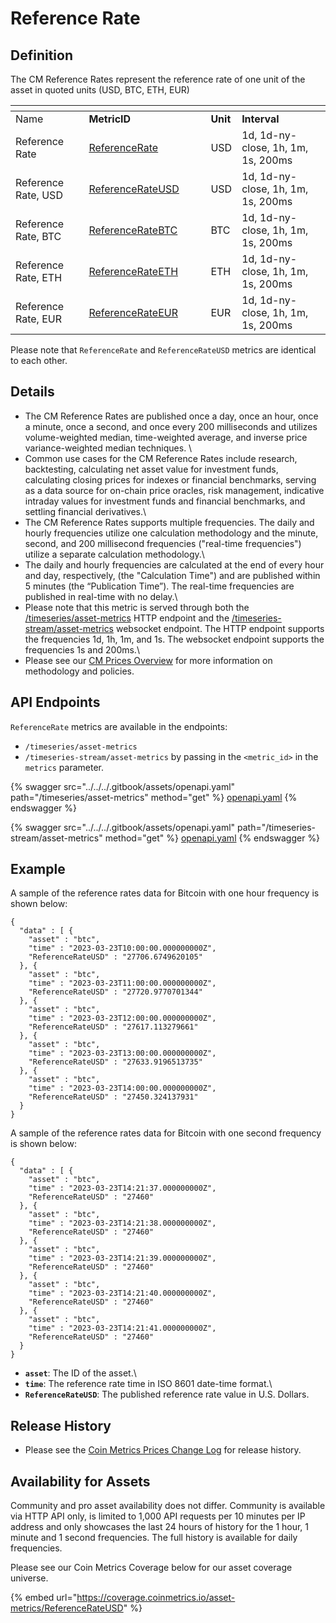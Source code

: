 # Reference Rate

## **Definition**

The CM Reference Rates represent the reference rate of one unit of the asset in quoted units (USD, BTC, ETH, EUR)

<table data-header-hidden><thead><tr><th></th><th width="179"></th><th></th><th></th></tr></thead><tbody><tr><td>Name</td><td><strong>MetricID</strong></td><td><strong>Unit</strong></td><td><strong>Interval</strong></td></tr><tr><td>Reference Rate</td><td><a href="https://coverage.coinmetrics.io/search-results?query=ReferenceRate">ReferenceRate</a></td><td>USD</td><td>1d, 1d-ny-close, 1h, 1m, 1s, 200ms</td></tr><tr><td>Reference Rate, USD</td><td><a href="https://coverage.coinmetrics.io/search-results?query=ReferenceRateUSD">ReferenceRateUSD</a></td><td>USD</td><td>1d, 1d-ny-close, 1h, 1m, 1s, 200ms</td></tr><tr><td>Reference Rate, BTC</td><td><a href="https://coverage.coinmetrics.io/search-results?query=ReferenceRateBTC">ReferenceRateBTC</a></td><td>BTC</td><td>1d, 1d-ny-close, 1h, 1m, 1s, 200ms</td></tr><tr><td>Reference Rate, ETH</td><td><a href="https://coverage.coinmetrics.io/search-results?query=ReferenceRateETH">ReferenceRateETH</a></td><td>ETH</td><td>1d, 1d-ny-close, 1h, 1m, 1s, 200ms</td></tr><tr><td>Reference Rate, EUR</td><td><a href="https://coverage.coinmetrics.io/search-results?query=ReferenceRateEUR">ReferenceRateEUR</a></td><td>EUR</td><td>1d, 1d-ny-close, 1h, 1m, 1s, 200ms</td></tr></tbody></table>

Please note that `ReferenceRate` and `ReferenceRateUSD` metrics are identical to each other.

## Details

* The CM Reference Rates are published once a day, once an hour, once a minute, once a second, and once every 200 milliseconds and utilizes volume-weighted median, time-weighted average, and inverse price variance-weighted median techniques. \\
* Common use cases for the CM Reference Rates include research, backtesting, calculating net asset value for investment funds, calculating closing prices for indexes or financial benchmarks, serving as a data source for on-chain price oracles, risk management, indicative intraday values for investment funds and financial benchmarks, and settling financial derivatives.\\
* The CM Reference Rates supports multiple frequencies. The daily and hourly frequencies utilize one calculation methodology and the minute, second, and 200 millisecond frequencies ("real-time frequencies") utilize a separate calculation methodology.\\
* The daily and hourly frequencies are calculated at the end of every hour and day, respectively, (the "Calculation Time") and are published within 5 minutes (the “Publication Time”). The real-time frequencies are published in real-time with no delay.\\
* Please note that this metric is served through both the [/timeseries/asset-metrics](https://docs.coinmetrics.io/api/v4#operation/getTimeseriesAssetMetrics) HTTP endpoint and the [/timeseries-stream/asset-metrics](https://docs.coinmetrics.io/api/v4#operation/getTimeseriesStreamAssetMetrics) websocket endpoint. The HTTP endpoint supports the frequencies 1d, 1h, 1m, and 1s. The websocket endpoint supports the frequencies 1s and 200ms.\\
* Please see our [CM Prices Overview](../../prices/market-data/reference-rates-overview.md) for more information on methodology and policies.

## API Endpoints

`ReferenceRate` metrics are available in the endpoints:

* `/timeseries/asset-metrics`
* `/timeseries-stream/asset-metrics` by passing in the `<metric_id>` in the `metrics` parameter.

{% swagger src="../../../.gitbook/assets/openapi.yaml" path="/timeseries/asset-metrics" method="get" %}
[openapi.yaml](../../../.gitbook/assets/openapi.yaml)
{% endswagger %}

{% swagger src="../../../.gitbook/assets/openapi.yaml" path="/timeseries-stream/asset-metrics" method="get" %}
[openapi.yaml](../../../.gitbook/assets/openapi.yaml)
{% endswagger %}

## **Example**

A sample of the reference rates data for Bitcoin with one hour frequency is shown below:

```
{
  "data" : [ {
    "asset" : "btc",
    "time" : "2023-03-23T10:00:00.000000000Z",
    "ReferenceRateUSD" : "27706.6749620105"
  }, {
    "asset" : "btc",
    "time" : "2023-03-23T11:00:00.000000000Z",
    "ReferenceRateUSD" : "27720.9770701344"
  }, {
    "asset" : "btc",
    "time" : "2023-03-23T12:00:00.000000000Z",
    "ReferenceRateUSD" : "27617.113279661"
  }, {
    "asset" : "btc",
    "time" : "2023-03-23T13:00:00.000000000Z",
    "ReferenceRateUSD" : "27633.9196513735"
  }, {
    "asset" : "btc",
    "time" : "2023-03-23T14:00:00.000000000Z",
    "ReferenceRateUSD" : "27450.324137931"
  }
}
```

A sample of the reference rates data for Bitcoin with one second frequency is shown below:

```
{
  "data" : [ {
    "asset" : "btc",
    "time" : "2023-03-23T14:21:37.000000000Z",
    "ReferenceRateUSD" : "27460"
  }, {
    "asset" : "btc",
    "time" : "2023-03-23T14:21:38.000000000Z",
    "ReferenceRateUSD" : "27460"
  }, {
    "asset" : "btc",
    "time" : "2023-03-23T14:21:39.000000000Z",
    "ReferenceRateUSD" : "27460"
  }, {
    "asset" : "btc",
    "time" : "2023-03-23T14:21:40.000000000Z",
    "ReferenceRateUSD" : "27460"
  }, {
    "asset" : "btc",
    "time" : "2023-03-23T14:21:41.000000000Z",
    "ReferenceRateUSD" : "27460"
  }
}
```

* **`asset`**: The ID of the asset.\\
* **`time`**: The reference rate time in ISO 8601 date-time format.\\
* **`ReferenceRateUSD`**: The published reference rate value in U.S. Dollars.

## Release History

* Please see the [Coin Metrics Prices Change Log](https://docs.coinmetrics.io/market-data/methodologies/coin-metrics-prices-methodology#change-log) for release history.

## **Availability for Assets**

Community and pro asset availability does not differ. Community is available via HTTP API only, is limited to 1,000 API requests per 10 minutes per IP address and only showcases the last 24 hours of history for the 1 hour, 1 minute and 1 second frequencies. The full history is available for daily frequencies.

Please see our Coin Metrics Coverage below for our asset coverage universe.

{% embed url="https://coverage.coinmetrics.io/asset-metrics/ReferenceRateUSD" %}
